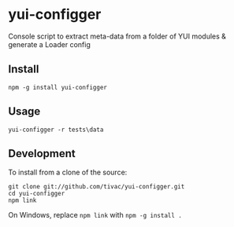 yui-configger
=============

Console script to extract meta-data from a folder of YUI modules & generate a Loader config

## Install ##

    npm -g install yui-configger

## Usage ##

    yui-configger -r tests\data

## Development ##

To install from a clone of the source:

    git clone git://github.com/tivac/yui-configger.git
    cd yui-configger
    npm link

On Windows, replace `npm link` with `npm -g install .`
